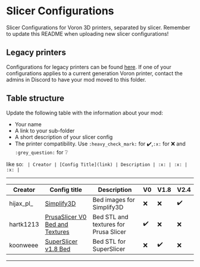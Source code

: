 # Slicer Configurations

Slicer Configurations for Voron 3D printers, separated by slicer.
Remember to update this README when uploading new slicer configurations!

## Legacy printers

Configurations for legacy printers can be found [here](../legacy_printers/slicer_configurations). 
If one of your configurations applies to a current generation Voron printer, contact the admins in 
Discord to have your mod moved to this folder.

## Table structure

Update the following table with the information about your mod:
- Your name
- A link to your sub-folder
- A short description of your slicer config
- The printer compatibility. Use `:heavy_check_mark:` for :heavy_check_mark:,`:x:` for :x: and `:grey_question:` for :grey_question:

like so:
`
| Creator | [Config Title](link) | Description | :x: | :x: | :x: |`

---

| Creator | Config title | Description | V0 | V1.8 | V2.4 |
| --- | --- | --- | --- | --- | --- |
| hijax_pl_ | [Simplify3D](./Simplify3D/hijax_pl/beds) | Bed images for Simplify3D | :x: | :x: | :heavy_check_mark: |
| hartk1213 | [PrusaSlicer V0 Bed and Textures](./PrusaSlicer/hartk1213/V0) | Bed STL and textures for Prusa Slicer | :heavy_check_mark: | :x: | :x: |
| koonweee | [SuperSlicer v1.8 Bed](./SuperSlicer/koonweee/beds) | Bed STL for SuperSlicer | :x: | :heavy_check_mark: | :x: |
---
